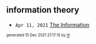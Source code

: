 ## information theory


* <code>Apr 11, 2021</code> [The Information](2021-04-11T18-17-33-the-information.md)

<sup><sub>generated 15 Dec 2021 21:17:15 by <a href='https://github.com/senorprogrammer/til'>til</a></sub></sup>
